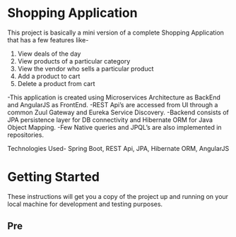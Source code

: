 # Shopping Application
This project is basically a mini version of a complete Shopping Application that has a few features like-
1. View deals of the day
2. View products of a particular category
3. View the vendor who sells a particular product
4. Add a product to cart
5. Delete a product from cart

-This application is created using Microservices Architecture as BackEnd and AngularJS as FrontEnd. 
-REST Api’s are accessed from UI through a common Zuul Gateway and Eureka Service Discovery. 
-Backend consists of JPA persistence layer for DB connectivity and Hibernate ORM for Java Object Mapping.
-Few Native queries and JPQL’s are also implemented in repositories. 

Technologies Used-
Spring Boot, REST Api, JPA, Hibernate ORM, AngularJS 

# Getting Started
These instructions will get you a copy of the project up and running on your local machine for development and testing purposes.

## Pre
